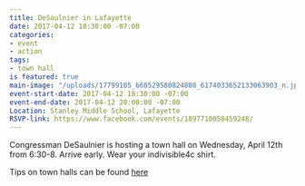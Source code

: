 ```yaml
---
title: DeSaulnier in Lafayette
date: 2017-04-12 18:30:00 -07:00
categories:
- event
- action
tags:
- town hall
is featured: true
main-image: "/uploads/17799105_660529580824808_6174033652133063903_n.jpg"
event-start-date: 2017-04-12 18:30:00 -07:00
event-end-date: 2017-04-12 20:00:00 -07:00
Location: Stanley Middle School, Lafayette
RSVP-link: https://www.facebook.com/events/1897710050459248/
---
```


Congressman DeSaulnier is hosting a town hall on Wednesday, April 12th from 6:30-8. Arrive early. Wear your indivisible4c shirt.


Tips on town halls can be found [here](https://www.indivisibleguide.com/resources-2/stand-indivisible-town-halls)